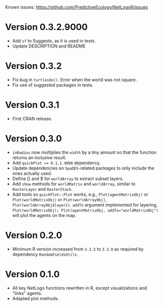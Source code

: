 Known issues: https://github.com/PredictiveEcology/NetLogoR/issues

Version 0.3.2.9000
==================
* Add `sf` to Suggests, as it is used in tests.
* Update DESCRIPTION and README

Version 0.3.2
=============
* Fix bug in `turtlesOn()`. Error when the world was not square.
* Fix use of suggested packages in tests.

Version 0.3.1
=============
* First CRAN release.

Version 0.3.0
=============
* `inRadius` now multiplies the `width` by a tiny amount so that the function returns an inclusive result.
* Add `quickPlot >= 0.1.1.9000` dependency.
* Update dependencies on `SpaDES`-related packages to only include the ones actually used.
* Define [[ and $ for `worldArray` to extract subset layers.
* Add `show` methods for `worldMatrix` and `worldArray`, similar to `RasterLayer` and `RasterStack`.
* Add tools so `quickPlot::Plot` works, e.g., `Plot(agentMatrixObj)` or `Plot(worldMatrixObj)` or `Plot(worldArrayObj)`, `Plot(worldArrayObj$layer1)`. `addTo` argument implemented for layering, `Plot(worldMatrixObj); Plot(agentMatrixObj, addTo="worldMatrixObj")` will plot the agents on the map.

Version 0.2.0
=============
* Minimum R version increased from `3.2.5` to `3.3.0` as required by dependency `RandomFieldsUtils`.

Version 0.1.0
=============
* All key NetLogo functions rewritten in R, except visualizations and "links" agents.
* Adapted plot methods.
